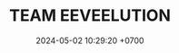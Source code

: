 ---
layout: liga-indigo-team
permalink: /team/:title.html
categories: LA2024JN N2 N3 N7 team CXF SEP LIP ROCT PLATA
liga: LIGA NARANJA
maincover: /assets/logos/EVL.png
puntosLJMAYO24:
date: 2024-05-02 10:29:20 +0700
title: TEAM EEVEELUTION
route: /liga-indigo
tag: johto042024
color: black
puntosLJ202404: 12
grupo: sur
background: '#F16C38'
cover: /assets/backCard.png
team: TEAM EEVEELUTION
ID: EVL
puntos: 4
pj: 5

#PARTIDO 2
j2: RONDA 2
maincover2: /assets/logos/DFS.png
p2: EVL
r2: 2
rr2: 0
pp2: EME
bg2: rock rock
pt2: 0
pj2: 0
#PARTIDO 3
j3: RONDA 3
p3: EVL
pp3: DES
bg3: rock rock
r3: 0
rr3: 0
pt3: 0
pj3: 0

#PARTIDO 7
j7: RONDA 7
maincover7: /assets/logos/KARASUNO.png
p7: EVL
pp7: HG
bg7: rock rock
r7: 1
rr7: 2
pt7: 0
pj7: 0

---